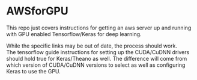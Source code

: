 # AWSforGPU

This repo just covers instructions for getting an aws server up and running with GPU enabled Tensorflow/Keras for deep learning. <br>

While the specific links may be out of date, the process should work. <br>
The tensorflow guide instructions for setting up the CUDA/CuDNN drivers should hold true for Keras/Theano as well. The difference will come from which version of CUDA/CuDNN versions to select as well as configuring Keras to use the GPU.

